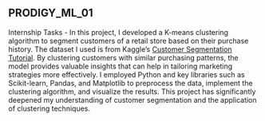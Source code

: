 ## PRODIGY_ML_01


Internship Tasks - In this project, I developed a K-means clustering algorithm to segment customers of a retail store based on their purchase history. The dataset I used is from Kaggle’s [Customer Segmentation Tutorial](https://www.kaggle.com/datasets/vjchoudhary7/customer-segmentation-tutorial-in-python). By clustering customers with similar purchasing patterns, the model provides valuable insights that can help in tailoring marketing strategies more effectively. I employed Python and key libraries such as Scikit-learn, Pandas, and Matplotlib to preprocess the data, implement the clustering algorithm, and visualize the results. This project has significantly deepened my understanding of customer segmentation and the application of clustering techniques.

